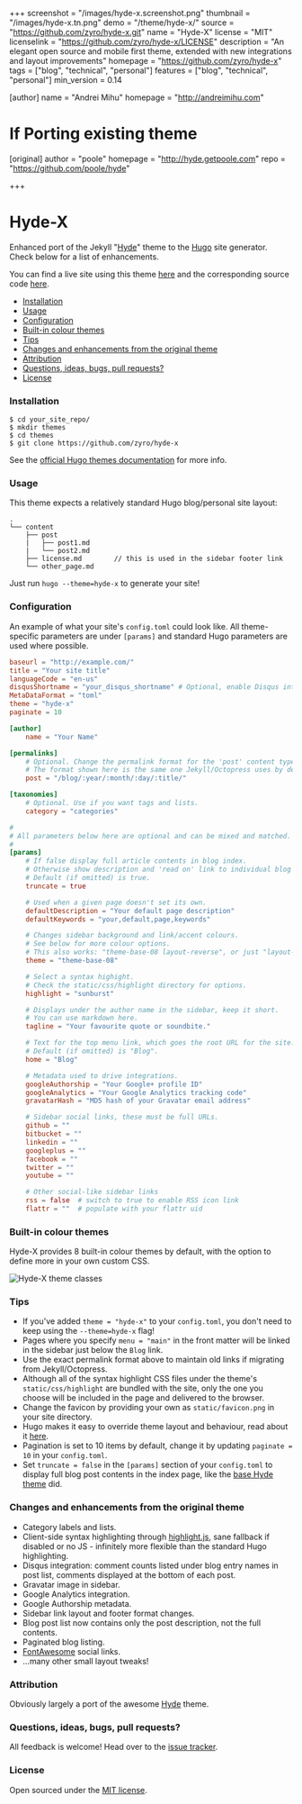 +++
screenshot = "/images/hyde-x.screenshot.png"
thumbnail = "/images/hyde-x.tn.png"
demo = "/theme/hyde-x/"
source = "https://github.com/zyro/hyde-x.git"
name = "Hyde-X"
license = "MIT"
licenselink = "https://github.com/zyro/hyde-x/LICENSE"
description = "An elegant open source and mobile first theme, extended with new integrations and layout improvements"
homepage = "https://github.com/zyro/hyde-x"
tags = ["blog", "technical", "personal"]
features = ["blog", "technical", "personal"]
min_version = 0.14

[author]
    name = "Andrei Mihu"
    homepage = "http://andreimihu.com"

# If Porting existing theme
[original]
    author =  "poole"
    homepage = "http://hyde.getpoole.com"
    repo = "https://github.com/poole/hyde"

+++

Hyde-X
======

Enhanced port of the Jekyll "[Hyde](https://github.com/poole/hyde)" theme to the [Hugo](http://gohugo.io) site generator. Check below for a list of enhancements.

You can find a live site using this theme [here](http://andreimihu.com) and the corresponding source code [here](https://github.com/zyro/andreimihu.com).

* [Installation](#installation)
* [Usage](#usage)
* [Configuration](#configuration)
* [Built-in colour themes](#built-in-colour-themes)
* [Tips](#tips)
* [Changes and enhancements from the original theme](#changes-and-enhancements-from-the-original-theme)
* [Attribution](#attribution)
* [Questions, ideas, bugs, pull requests?](#questions-ideas-bugs-pull-requests)
* [License](#license)

### Installation

```
$ cd your_site_repo/
$ mkdir themes
$ cd themes
$ git clone https://github.com/zyro/hyde-x
```

See the [official Hugo themes documentation](http://gohugo.io/themes/installing) for more info.

### Usage

This theme expects a relatively standard Hugo blog/personal site layout:
```
.
└── content
    ├── post
    |   ├── post1.md
    |   └── post2.md
    ├── license.md        // this is used in the sidebar footer link
    └── other_page.md
```

Just run `hugo --theme=hyde-x` to generate your site!

### Configuration

An example of what your site's `config.toml` could look like. All theme-specific parameters are under `[params]` and standard Hugo parameters are used where possible.

``` toml
baseurl = "http://example.com/"
title = "Your site title"
languageCode = "en-us"
disqusShortname = "your_disqus_shortname" # Optional, enable Disqus integration
MetaDataFormat = "toml"
theme = "hyde-x"
paginate = 10

[author]
    name = "Your Name"

[permalinks]
    # Optional. Change the permalink format for the 'post' content type.
    # The format shown here is the same one Jekyll/Octopress uses by default.
    post = "/blog/:year/:month/:day/:title/"

[taxonomies]
    # Optional. Use if you want tags and lists.
    category = "categories"

#
# All parameters below here are optional and can be mixed and matched.
#
[params]
    # If false display full article contents in blog index.
    # Otherwise show description and 'read on' link to individual blog post page.
    # Default (if omitted) is true.
    truncate = true

    # Used when a given page doesn't set its own.
    defaultDescription = "Your default page description"
    defaultKeywords = "your,default,page,keywords"

    # Changes sidebar background and link/accent colours.
    # See below for more colour options.
    # This also works: "theme-base-08 layout-reverse", or just "layout-reverse".
    theme = "theme-base-08"

    # Select a syntax highight.
    # Check the static/css/highlight directory for options.
    highlight = "sunburst"

    # Displays under the author name in the sidebar, keep it short.
    # You can use markdown here.
    tagline = "Your favourite quote or soundbite."

    # Text for the top menu link, which goes the root URL for the site.
    # Default (if omitted) is "Blog".
    home = "Blog"

    # Metadata used to drive integrations.
    googleAuthorship = "Your Google+ profile ID"
    googleAnalytics = "Your Google Analytics tracking code"
    gravatarHash = "MD5 hash of your Gravatar email address"

    # Sidebar social links, these must be full URLs.
    github = ""
    bitbucket = ""
    linkedin = ""
    googleplus = ""
    facebook = ""
    twitter = ""
    youtube = ""

    # Other social-like sidebar links
    rss = false  # switch to true to enable RSS icon link
    flattr = ""  # populate with your flattr uid
```

### Built-in colour themes

Hyde-X provides 8 built-in colour themes by default, with the option to define more in your own custom CSS.

![Hyde-X theme classes](https://raw.githubusercontent.com/zyro/hyde-x/master/images/theme-colours.png)

### Tips

* If you've added `theme = "hyde-x"` to your `config.toml`, you don't need to keep using the `--theme=hyde-x` flag!
* Pages where you specify `menu = "main"` in the front matter will be linked in the sidebar just below the `Blog` link.
* Use the exact permalink format above to maintain old links if migrating from Jekyll/Octopress.
* Although all of the syntax highlight CSS files under the theme's `static/css/highlight` are bundled with the site, only the one you choose will be included in the page and delivered to the browser.
* Change the favicon by providing your own as `static/favicon.png` in your site directory.
* Hugo makes it easy to override theme layout and behaviour, read about it [here](http://gohugo.io/themes/customizing).
* Pagination is set to 10 items by default, change it by updating `paginate = 10` in your `config.toml`.
* Set `truncate = false` in the `[params]` section of your `config.toml` to display full blog post contents in the index page, like the [base Hyde theme](https://github.com/poole/hyde) did.

### Changes and enhancements from the original theme

* Category labels and lists.
* Client-side syntax highlighting through [highlight.js](https://highlightjs.org/), sane fallback if disabled or no JS - infinitely more flexible than the standard Hugo highlighting.
* Disqus integration: comment counts listed under blog entry names in post list, comments displayed at the bottom of each post.
* Gravatar image in sidebar.
* Google Analytics integration.
* Google Authorship metadata.
* Sidebar link layout and footer format changes.
* Blog post list now contains only the post description, not the full contents.
* Paginated blog listing.
* [FontAwesome](http://fortawesome.github.io/Font-Awesome) social links.
* ...many other small layout tweaks!

### Attribution

Obviously largely a port of the awesome [Hyde](https://github.com/poole/hyde) theme.

### Questions, ideas, bugs, pull requests?

All feedback is welcome! Head over to the [issue tracker](https://github.com/zyro/hyde-x/issues).

### License

Open sourced under the [MIT license](https://github.com/zyro/hyde-x/blob/master/LICENSE).
